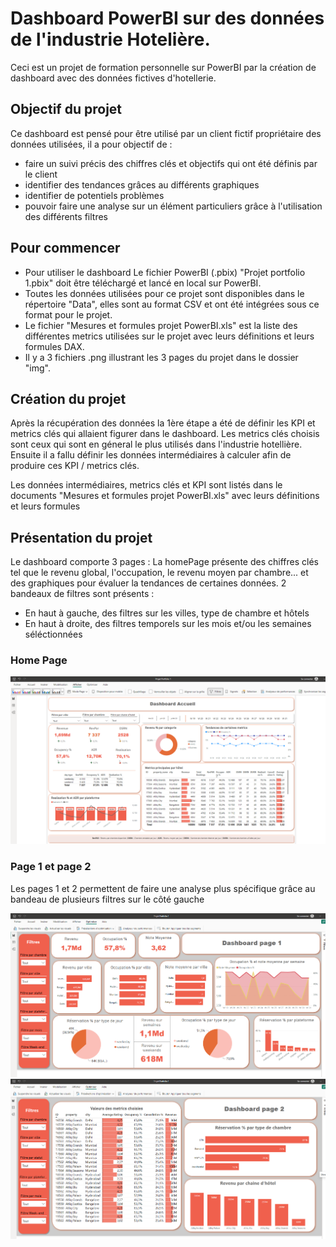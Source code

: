# Dashboard PowerBI sur des données de l'industrie Hotelière.

Ceci est un projet de formation personnelle sur PowerBI par la création de dashboard avec des données fictives d'hotellerie. 

## Objectif du projet

Ce dashboard est pensé pour être utilisé par un client fictif propriétaire des données utilisées, il a pour objectif de :

-  faire un suivi précis des chiffres clés et objectifs qui ont été définis par le client
-  identifier des tendances grâces au différents graphiques
-  identifier de potentiels problèmes
-  pouvoir faire une analyse sur un élément particuliers grâce à l'utilisation des différents filtres
  
## Pour commencer

- Pour utiliser le dashboard Le fichier PowerBI (.pbix) "Projet portfolio 1.pbix" doit être téléchargé et lancé en local sur PowerBI.
- Toutes les données utilisées pour ce projet sont disponibles dans le répertoire "Data", elles sont au format CSV et ont été intégrées sous ce format pour le projet.
- Le fichier "Mesures et formules projet PowerBI.xls" est la liste des différentes metrics utilisées sur le projet avec leurs définitions et leurs formules DAX.
- Il y a 3 fichiers .png illustrant les 3 pages du projet dans le dossier "img".

## Création du projet

Après la récupération des données la 1ère étape a été de définir les KPI et metrics clés qui allaient figurer dans le dashboard.
Les metrics clés choisis sont ceux qui sont en géneral le plus utilisés dans l'industrie hotellière.
Ensuite il a fallu définir les données intermédiaires à calculer afin de produire ces KPI / metrics clés.

Les données intermédiaires, metrics clés et KPI sont listés dans le documents "Mesures et formules projet PowerBI.xls" avec leurs définitions et leurs formules

## Présentation du projet
 
Le dashboard comporte 3 pages :
La homePage présente des chiffres clés tel que le revenu global, l'occupation, le revenu moyen par chambre... et des graphiques pour évaluer la tendances de certaines données.
2 bandeaux de filtres sont présents : 
-  En haut à gauche, des filtres sur les villes, type de chambre et hôtels
-  En haut à droite, des filtres temporels sur les mois et/ou les semaines séléctionnées

### Home Page
![Cover](https://github.com/yoannGL/PowerBI-Dashboard-project/blob/main/img/home%20page.png)


### Page 1 et page 2

Les pages 1 et 2 permettent de faire une analyse plus spécifique grâce au bandeau de plusieurs filtres sur le côté gauche


![Cover](https://github.com/yoannGL/PowerBI-Dashboard-project/blob/main/img/page%201.png)
![Cover](https://github.com/yoannGL/PowerBI-Dashboard-project/blob/main/img/page%202.png)

